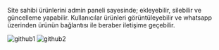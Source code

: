 Site sahibi ürünlerini admin paneli sayesinde; ekleyebilir, silebilir ve güncelleme yapabilir.
Kullanıcılar ürünleri görüntüleyebilir ve whatsapp üzerinden ürünün bağlantısı ile beraber iletişime geçebilir.

![github1](https://github.com/sefaaksux/gamer-web-site/assets/113643261/6ec07dce-5081-4f27-a668-24859cf48501)
![github2](https://github.com/sefaaksux/gamer-web-site/assets/113643261/dcdfeef5-2fa6-42f4-a7c0-f52bec7b5338)
